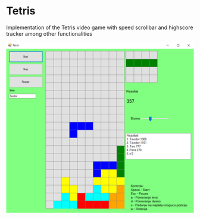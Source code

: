 # Tetris

Implementation of the Tetris video game with speed scrollbar and highscore tracker among other functionalities

![Preview](Tetris.png)
 
